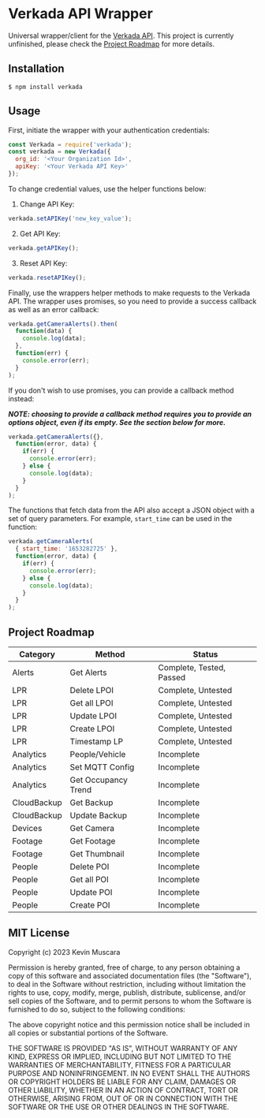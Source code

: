 # Verkada API Wrapper
Universal wrapper/client for the [Verkada API](https://apidocs.verkada.com). This project is currently unfinished, please check the [Project Roadmap](#project-roadmap) for more details.

## Installation
```shell
$ npm install verkada
```

## Usage
First, initiate the wrapper with your authentication credentials:

```javascript
const Verkada = require('verkada');
const verkada = new Verkada({
  org_id: '<Your Organization Id>',
  apiKey: '<Your Verkada API Key>'
});
```

To change credential values, use the helper functions below:

1. Change API Key:
```javascript
verkada.setAPIKey('new_key_value');
```

2. Get API Key:
```javascript
verkada.getAPIKey();
```

3. Reset API Key:
```javascript
verkada.resetAPIKey();
```

Finally, use the wrappers helper methods to make requests to the Verkada API. The wrapper uses promises, so you need to provide a success callback as well as an error callback:
```javascript
verkada.getCameraAlerts().then(
  function(data) {
    console.log(data);
  },
  function(err) {
    console.error(err);
  }
);
```

If you don't wish to use promises, you can provide a callback method instead: 

***NOTE: choosing to provide a callback method requires you to provide an options object, even if its empty. See the section below for more.***
```javascript
verkada.getCameraAlerts({},
  function(error, data) {
    if(err) {
      console.error(err);
    } else {
      console.log(data);
    }
  }
);
```

The functions that fetch data from the API also accept a JSON object with a set of query parameters. For example, `start_time` can be used in the function:

```javascript
verkada.getCameraAlerts(
  { start_time: '1653282725' },
  function(error, data) {
    if(err) {
      console.error(err);
    } else {
      console.log(data);
    }
  }
);
```

## Project Roadmap

| Category      | Method        | Status                     |
|---------------|---------------|----------------------------|
| Alerts        | Get Alerts    | Complete, Tested, Passed   |
| LPR           | Delete LPOI   | Complete, Untested         |
| LPR           | Get all LPOI  | Complete, Untested         |
| LPR           | Update LPOI   | Complete, Untested         |
| LPR           | Create LPOI   | Complete, Untested         |
| LPR           | Timestamp LP  | Complete, Untested         |
| Analytics     | People/Vehicle | Incomplete |
| Analytics     | Set MQTT Config | Incomplete |
| Analytics     | Get Occupancy Trend | Incomplete | 
| CloudBackup   | Get Backup | Incomplete |
| CloudBackup   | Update Backup | Incomplete | 
| Devices       | Get Camera | Incomplete |
| Footage | Get Footage | Incomplete |
| Footage | Get Thumbnail | Incomplete |
| People | Delete POI | Incomplete |
| People | Get all POI | Incomplete |
| People | Update POI | Incomplete |
| People | Create POI | Incomplete |



## MIT License

Copyright (c) 2023 Kevin Muscara

Permission is hereby granted, free of charge, to any person obtaining a copy
of this software and associated documentation files (the "Software"), to deal
in the Software without restriction, including without limitation the rights
to use, copy, modify, merge, publish, distribute, sublicense, and/or sell
copies of the Software, and to permit persons to whom the Software is
furnished to do so, subject to the following conditions:

The above copyright notice and this permission notice shall be included in all
copies or substantial portions of the Software.

THE SOFTWARE IS PROVIDED "AS IS", WITHOUT WARRANTY OF ANY KIND, EXPRESS OR
IMPLIED, INCLUDING BUT NOT LIMITED TO THE WARRANTIES OF MERCHANTABILITY,
FITNESS FOR A PARTICULAR PURPOSE AND NONINFRINGEMENT. IN NO EVENT SHALL THE
AUTHORS OR COPYRIGHT HOLDERS BE LIABLE FOR ANY CLAIM, DAMAGES OR OTHER
LIABILITY, WHETHER IN AN ACTION OF CONTRACT, TORT OR OTHERWISE, ARISING FROM,
OUT OF OR IN CONNECTION WITH THE SOFTWARE OR THE USE OR OTHER DEALINGS IN THE
SOFTWARE.
